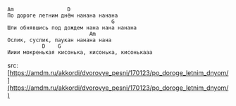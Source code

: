 
```chords
Am                 D
По дороге летним днём нанана нанана
                                 G               
Шли обнявшись под дождем нана нана нанана
                          Am     
Ослик, суслик, паукан нанана нана
           D    G  
Ииии мокренькая кисонька, кисонька, кисонькааа
```

src: [https://amdm.ru/akkordi/dvorovye_pesni/170123/po_doroge_letnim_dnyom/](https://amdm.ru/akkordi/dvorovye_pesni/170123/po_doroge_letnim_dnyom/)

